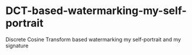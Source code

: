 # DCT-based-watermarking-my-self-portrait
Discrete Cosine Transform based watermarking  my self-portrait and my signature

